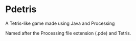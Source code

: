 # Pdetris
A Tetris-like game made using Java and Processing

Named after the Processing file extension (.pde) and Tetris.
